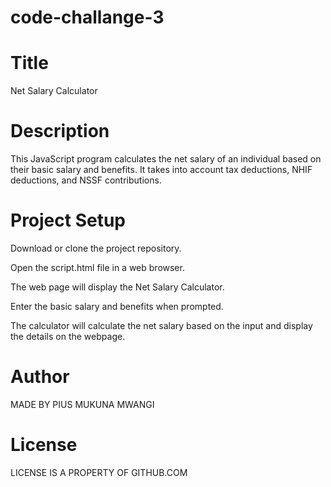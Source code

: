# code-challange-3
# Title
Net Salary Calculator

# Description
This JavaScript program calculates the net salary of an individual based on their basic salary and benefits. It takes into account tax deductions, NHIF deductions, and NSSF contributions.

# Project Setup
Download or clone the project repository.

Open the script.html file in a web browser.

The web page will display the Net Salary Calculator.

Enter the basic salary and benefits when prompted.

The calculator will calculate the net salary based on the input and display the details on the webpage.
# Author  
MADE BY PIUS MUKUNA MWANGI
# License
LICENSE IS A PROPERTY OF GITHUB.COM